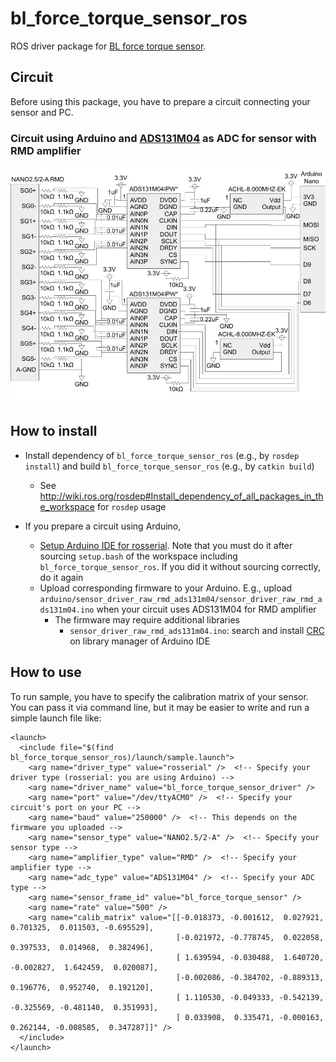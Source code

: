 # bl_force_torque_sensor_ros

ROS driver package for [BL force torque sensor](https://www.bl-autotec.co.jp/products/index.php?cid=5).

## Circuit

Before using this package, you have to prepare a circuit connecting your sensor and PC.

### Circuit using Arduino and [ADS131M04](https://www.ti.com/product/ADS131M04) as ADC for sensor with RMD amplifier

![](circuits/rmd_ads131m04_arduino/schematic.jpg)

## How to install

- Install dependency of `bl_force_torque_sensor_ros` (e.g., by `rosdep install`) and build `bl_force_torque_sensor_ros` (e.g., by `catkin build`)
  - See http://wiki.ros.org/rosdep#Install_dependency_of_all_packages_in_the_workspace for `rosdep` usage

- If you prepare a circuit using Arduino,
  - [Setup Arduino IDE for rosserial](http://wiki.ros.org/rosserial_arduino/Tutorials/Arduino%20IDE%20Setup#Install_ros_lib_into_the_Arduino_Environment). Note that you must do it after sourcing `setup.bash` of the workspace including `bl_force_torque_sensor_ros`. If you did it without sourcing correctly, do it again
  - Upload corresponding firmware to your Arduino. E.g., upload `arduino/sensor_driver_raw_rmd_ads131m04/sensor_driver_raw_rmd_ads131m04.ino` when your circuit uses ADS131M04 for RMD amplifier
    - The firmware may require additional libraries
      - `sensor_driver_raw_rmd_ads131m04.ino`: search and install [CRC](https://www.arduino.cc/reference/en/libraries/crc/) on library manager of Arduino IDE

## How to use

To run sample, you have to specify the calibration matrix of your sensor.
You can pass it via command line, but it may be easier to write and run a simple launch file like:
```xml:my_sample.launch
<launch>
  <include file="$(find bl_force_torque_sensor_ros)/launch/sample.launch">
    <arg name="driver_type" value="rosserial" />  <!-- Specify your driver type (rosserial: you are using Arduino) -->
    <arg name="driver_name" value="bl_force_torque_sensor_driver" />
    <arg name="port" value="/dev/ttyACM0" />  <!-- Specify your circuit's port on your PC -->
    <arg name="baud" value="250000" />  <!-- This depends on the firmware you uploaded -->
    <arg name="sensor_type" value="NANO2.5/2-A" />  <!-- Specify your sensor type -->
    <arg name="amplifier_type" value="RMD" />  <!-- Specify your amplifier type -->
    <arg name="adc_type" value="ADS131M04" />  <!-- Specify your ADC type -->
    <arg name="sensor_frame_id" value="bl_force_torque_sensor" />
    <arg name="rate" value="500" />
    <arg name="calib_matrix" value="[[-0.018373, -0.001612,  0.027921,  0.701325,  0.011503, -0.695529],
                                     [-0.021972, -0.778745,  0.022058,  0.397533,  0.014968,  0.382496],
                                     [ 1.639594, -0.030488,  1.640720, -0.002827,  1.642459,  0.020087],
                                     [-0.002086, -0.384702, -0.889313,  0.196776,  0.952740,  0.192120],
                                     [ 1.110530, -0.049333, -0.542139, -0.325569, -0.481140,  0.351993],
                                     [ 0.033908,  0.335471, -0.000163,  0.262144, -0.008585,  0.347287]]" />
  </include>
</launch>
```
